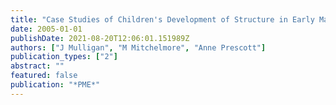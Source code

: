 ```yaml
---
title: "Case Studies of Children's Development of Structure in Early Mathematics"
date: 2005-01-01
publishDate: 2021-08-20T12:06:01.151989Z
authors: ["J Mulligan", "M Mitchelmore", "Anne Prescott"]
publication_types: ["2"]
abstract: ""
featured: false
publication: "*PME*"
---
```


